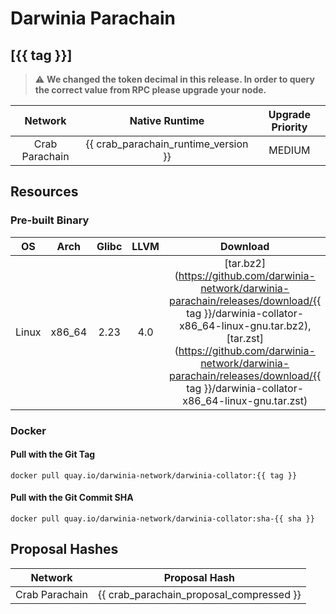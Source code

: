 Darwinia Parachain
===

## [{{ tag }}]

> :warning: **We changed the token decimal in this release. In order to query the correct value from RPC please upgrade your node.**

|    Network     |            Native Runtime            | Upgrade Priority |
| :------------: | :----------------------------------: | :--------------: |
| Crab Parachain | {{ crab_parachain_runtime_version }} |      MEDIUM      |

## Resources

### Pre-built Binary
|  OS   |  Arch  | Glibc | LLVM  |                                                                                                                                      Download                                                                                                                                      |
| :---: | :----: | :---: | :---: | :--------------------------------------------------------------------------------------------------------------------------------------------------------------------------------------------------------------------------------------------------------------------------------: |
| Linux | x86_64 | 2.23  |  4.0  | [tar.bz2](https://github.com/darwinia-network/darwinia-parachain/releases/download/{{ tag }}/darwinia-collator-x86_64-linux-gnu.tar.bz2), [tar.zst](https://github.com/darwinia-network/darwinia-parachain/releases/download/{{ tag }}/darwinia-collator-x86_64-linux-gnu.tar.zst) |

### Docker
#### Pull with the Git Tag
```docker
docker pull quay.io/darwinia-network/darwinia-collator:{{ tag }}
```
#### Pull with the Git Commit SHA
```docker
docker pull quay.io/darwinia-network/darwinia-collator:sha-{{ sha }}
```

## Proposal Hashes
|    Network     |             Proposal Hash             |
| :------------: | :-----------------------------------: |
| Crab Parachain | {{ crab_parachain_proposal_compressed }} |
